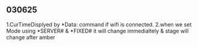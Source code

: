 ## 030625
1.CurTimeDisplyed by *Data: command if wifi is connected.
2.when we set Mode using *SERVER# & *FIXED# it will change immedialtely & stage will change after amber
